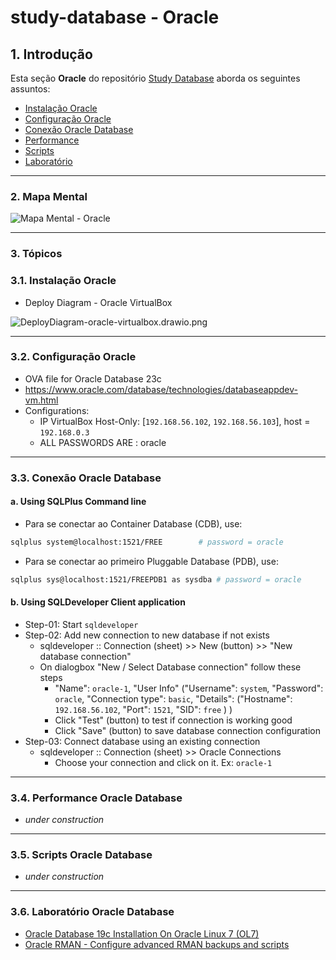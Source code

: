 # study-database - Oracle

## 1. Introdução ##

Esta seção **Oracle** do repositório [Study Database](https://github.com/josemarsilva/study-database) aborda os seguintes assuntos:

* [Instalação Oracle](#31-instalação-oracle)
* [Configuração Oracle](#32-configuração-oracle)
* [Conexão Oracle Database](#33-conexão-oracle-database)
* [Performance](#34-performance-oracle-database)
* [Scripts](#35-scripts-oracle-database)
* [Laboratório](#35-scripts-oracle-database)

---

### 2. Mapa Mental

![Mapa Mental - Oracle](../doc/mind-maps/MindMapDiagram-DatabaseStudy-Oracle.png) 


---

### 3. Tópicos

### 3.1. Instalação Oracle

* Deploy Diagram - Oracle VirtualBox

![DeployDiagram-oracle-virtualbox.drawio.png](../doc/diagrams/DeployDiagram-oracle-virtualbox.drawio.png)

---

### 3.2. Configuração Oracle

* OVA file for Oracle Database 23c 
* https://www.oracle.com/database/technologies/databaseappdev-vm.html
* Configurations:
  * IP VirtualBox Host-Only: [`192.168.56.102`, `192.168.56.103`], host = `192.168.0.3`
  * ALL PASSWORDS ARE : oracle

---

### 3.3. Conexão Oracle Database

#### a. Using SQLPlus Command line

* Para se conectar ao Container Database (CDB), use:

```bash
sqlplus system@localhost:1521/FREE        # password = oracle
```

* Para se conectar ao primeiro Pluggable Database (PDB), use:

```bash
sqlplus sys@localhost:1521/FREEPDB1 as sysdba # password = oracle
```


#### b. Using SQLDeveloper Client application

* Step-01: Start `sqldeveloper`
* Step-02: Add new connection to new database if not exists
  * sqldeveloper :: Connection (sheet) >> New (button) >> "New database connection"
  * On dialogbox "New / Select Database connection" follow these steps
    * "Name": `oracle-1`, "User Info" ("Username": `system`, "Password": `oracle`, "Connection type": `basic`, "Details": ("Hostname": `192.168.56.102`, "Port": `1521`, "SID": `free` ) )
    * Click "Test" (button) to test if connection is working good
    * Click "Save" (button) to save database connection configuration
* Step-03: Connect database using an existing connection
  * sqldeveloper :: Connection (sheet) >> Oracle Connections
    * Choose your connection and click on it. Ex: `oracle-1`


---

### 3.4. Performance Oracle Database

* _under construction_

---

### 3.5. Scripts Oracle Database

* _under construction_

---

### 3.6. Laboratório Oracle Database

* [Oracle Database 19c Installation On Oracle Linux 7 (OL7)](./labs/Oracle-db-19c-installation-on-oracle-linux-7/README.md)
* [Oracle RMAN - Configure advanced RMAN backups and scripts](./labs/Oracle-RMAN/README.md)
